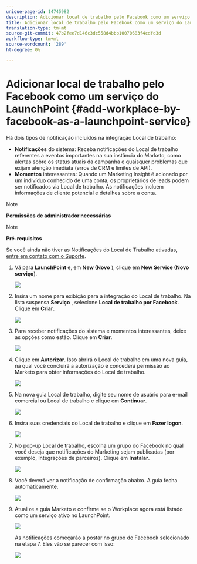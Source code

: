 ```yaml
---
unique-page-id: 14745982
description: Adicionar local de trabalho pelo Facebook como um serviço do LaunchPoint - Documentos do Marketing - Documentação do produto
title: Adicionar local de trabalho pelo Facebook como um serviço do LaunchPoint
translation-type: tm+mt
source-git-commit: 47b2fee7d146c3dc558d4bbb10070683f4cdfd3d
workflow-type: tm+mt
source-wordcount: '289'
ht-degree: 0%

---
```



# Adicionar local de trabalho pelo Facebook como um serviço do LaunchPoint {#add-workplace-by-facebook-as-a-launchpoint-service}

Há dois tipos de notificação incluídos na integração Local de trabalho:

* **Notificações** do sistema: Receba notificações do Local de trabalho referentes a eventos importantes na sua instância do Marketo, como alertas sobre os status atuais da campanha e quaisquer problemas que exijam atenção imediata (erros de CRM e limites de API).
* **Momentos** interessantes: Quando um Marketing Insight é acionado por um indivíduo conhecido de uma conta, os proprietários de leads podem ser notificados via Local de trabalho. As notificações incluem informações de cliente potencial e detalhes sobre a conta.

>[!NOTE]
>
>**Permissões de administrador necessárias**

>[!NOTE]
>
>**Pré-requisitos**
>
>Se você ainda não tiver as Notificações do Local de Trabalho ativadas, [entre em contato com o Suporte](http://docs.marketo.com/cdn-cgi/l/email-protection#5b282e2b2b34292f1b363a29303e2f3475383436).

1. Vá para **LaunchPoint** e, em **New (Novo** ), clique em **New Service (Novo serviço**).

   ![](assets/image2017-11-27-14-3a13-3a18-1.png)

1. Insira um nome para exibição para a integração do Local de trabalho. Na lista suspensa **Serviço** , selecione **Local de trabalho por Facebook**. Clique em **Criar**.

   ![](assets/newservice.png)

1. Para receber notificações do sistema e momentos interessantes, deixe as opções como estão. Clique em **Criar**.

   ![](assets/create.png)

1. Clique em **Autorizar**. Isso abrirá o Local de trabalho em uma nova guia, na qual você concluirá a autorização e concederá permissão ao Marketo para obter informações do Local de trabalho.

   ![](assets/authorize.png)

1. Na nova guia Local de trabalho, digite seu nome de usuário para e-mail comercial ou Local de trabalho e clique em **Continuar**.

   ![](assets/workplacelogin.png)

1. Insira suas credenciais do Local de trabalho e clique em **Fazer logon**.

   ![](assets/workplacelogininfo.png)

1. No pop-up Local de trabalho, escolha um grupo do Facebook no qual você deseja que notificações do Marketing sejam publicadas (por exemplo, Integrações de parceiros). Clique em **Instalar**.

   ![](assets/installmarketo.png)

1. Você deverá ver a notificação de confirmação abaixo. A guia fecha automaticamente.

   ![](assets/success.png)

1. Atualize a guia Marketo e confirme se o Workplace agora está listado como um serviço ativo no LaunchPoint.

   ![](assets/confirm.png)

   As notificações começarão a postar no grupo do Facebook selecionado na etapa 7. Eles vão se parecer com isso:

   ![](assets/example.png)

